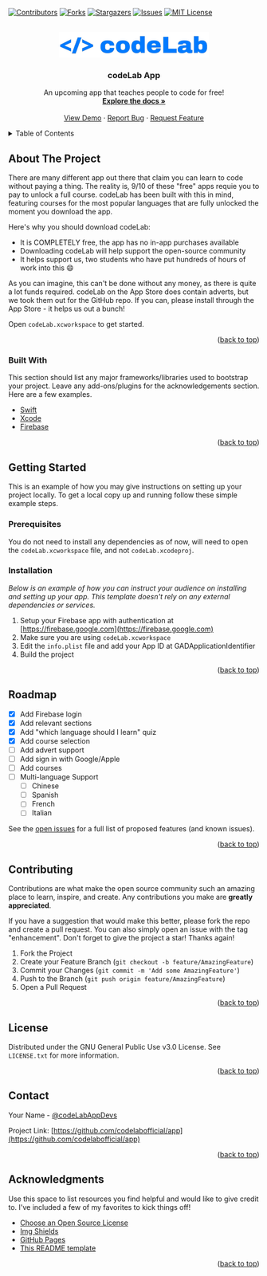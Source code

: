 <div id="top"></div>
<!--
*** Thanks for checking out the Best-README-Template. If you have a suggestion
*** that would make this better, please fork the repo and create a pull request
*** or simply open an issue with the tag "enhancement".
*** Don't forget to give the project a star!
*** Thanks again! Now go create something AMAZING! :D
-->



<!-- PROJECT SHIELDS -->
<!--
*** I'm using markdown "reference style" links for readability.
*** Reference links are enclosed in brackets [ ] instead of parentheses ( ).
*** See the bottom of this document for the declaration of the reference variables
*** for contributors-url, forks-url, etc. This is an optional, concise syntax you may use.
*** https://www.markdownguide.org/basic-syntax/#reference-style-links
-->
[![Contributors][contributors-shield]][contributors-url]
[![Forks][forks-shield]][forks-url]
[![Stargazers][stars-shield]][stars-url]
[![Issues][issues-shield]][issues-url]
[![MIT License][license-shield]][license-url]



<!-- PROJECT LOGO -->
<br />
<div align="center">
  <a href="https://github.com/codelabofficial/app">
    <img src="logo-nobk.png" alt="Logo" width="300" height="51">
  </a>

  <h3 align="center">codeLab App</h3>

  <p align="center">
    An upcoming app that teaches people to code for free!
    <br />
    <a href="https://github.com/codelaboffical/app"><strong>Explore the docs »</strong></a>
    <br />
    <br />
    <a href="https://codelabapp.uk">View Demo</a>
    ·
    <a href="https://codelabapp.uk">Report Bug</a>
    ·
    <a href="https://codelabapp.uk">Request Feature</a>
  </p>
</div>



<!-- TABLE OF CONTENTS -->
<details>
  <summary>Table of Contents</summary>
  <ol>
    <li>
      <a href="#about-the-project">About The Project</a>
      <ul>
        <li><a href="#built-with">Built With</a></li>
      </ul>
    </li>
    <li>
      <a href="#getting-started">Getting Started</a>
      <ul>
        <li><a href="#prerequisites">Prerequisites</a></li>
        <li><a href="#installation">Installation</a></li>
      </ul>
    </li>
    <li><a href="#usage">Usage</a></li>
    <li><a href="#roadmap">Roadmap</a></li>
    <li><a href="#contributing">Contributing</a></li>
    <li><a href="#license">License</a></li>
    <li><a href="#contact">Contact</a></li>
    <li><a href="#acknowledgments">Acknowledgments</a></li>
  </ol>
</details>



<!-- ABOUT THE PROJECT -->
## About The Project

There are many different app out there that claim you can learn to code without paying a thing. The reality is, 9/10 of these "free" apps requie you to pay to unlock a full course. codeLab has been built with this in mind, featuring courses for the most popular languages that are fully unlocked the moment you download the app.

Here's why you should download codeLab:
* It is COMPLETELY free, the app has no in-app purchases available
* Downloading codeLab will help support the open-source community
* It helps support us, two students who have put hundreds of hours of work into this :smile:

As you can imagine, this can't be done without any money, as there is quite a lot funds required. codeLab on the App Store does contain adverts, but we took them out for the GitHub repo. If you can, please install through the App Store - it helps us out a bunch!

Open `codeLab.xcworkspace` to get started.

<p align="right">(<a href="#top">back to top</a>)</p>



### Built With

This section should list any major frameworks/libraries used to bootstrap your project. Leave any add-ons/plugins for the acknowledgements section. Here are a few examples.

* [Swift](https://swift.org/)
* [Xcode](https://developer.apple.com/xcode/)
* [Firebase](https://firebase.google.com/)

<p align="right">(<a href="#top">back to top</a>)</p>



<!-- GETTING STARTED -->
## Getting Started

This is an example of how you may give instructions on setting up your project locally.
To get a local copy up and running follow these simple example steps.

### Prerequisites

You do not need to install any dependencies as of now, will need to open the `codeLab.xcworkspace` file, and not `codeLab.xcodeproj`.

### Installation

_Below is an example of how you can instruct your audience on installing and setting up your app. This template doesn't rely on any external dependencies or services._

1. Setup your Firebase app with authentication at [https://firebase.google.com](https://firebase.google.com)
2. Make sure you are using `codeLab.xcworkspace`
3. Edit the `info.plist` file and add your App ID at GADApplicationIdentifier
4. Build the project

<p align="right">(<a href="#top">back to top</a>)</p>

<!-- ROADMAP -->
## Roadmap

- [x] Add Firebase login
- [x] Add relevant sections
- [x] Add "which language should I learn" quiz
- [x] Add course selection
- [ ] Add advert support
- [ ] Add sign in with Google/Apple
- [ ] Add courses
- [ ] Multi-language Support
    - [ ] Chinese
    - [ ] Spanish
    - [ ] French
    - [ ] Italian

See the [open issues](https://github.com/codelabofficial/app/issues) for a full list of proposed features (and known issues).

<p align="right">(<a href="#top">back to top</a>)</p>



<!-- CONTRIBUTING -->
## Contributing

Contributions are what make the open source community such an amazing place to learn, inspire, and create. Any contributions you make are **greatly appreciated**.

If you have a suggestion that would make this better, please fork the repo and create a pull request. You can also simply open an issue with the tag "enhancement".
Don't forget to give the project a star! Thanks again!

1. Fork the Project
2. Create your Feature Branch (`git checkout -b feature/AmazingFeature`)
3. Commit your Changes (`git commit -m 'Add some AmazingFeature'`)
4. Push to the Branch (`git push origin feature/AmazingFeature`)
5. Open a Pull Request

<p align="right">(<a href="#top">back to top</a>)</p>



<!-- LICENSE -->
## License

Distributed under the GNU General Public Use v3.0 License. See `LICENSE.txt` for more information.

<p align="right">(<a href="#top">back to top</a>)</p>



<!-- CONTACT -->
## Contact

Your Name - [@codeLabAppDevs](https://twitter.com/codeLabAppDevs)

Project Link: [https://github.com/codelabofficial/app](https://github.com/codelabofficial/app)

<p align="right">(<a href="#top">back to top</a>)</p>



<!-- ACKNOWLEDGMENTS -->
## Acknowledgments

Use this space to list resources you find helpful and would like to give credit to. I've included a few of my favorites to kick things off!

* [Choose an Open Source License](https://choosealicense.com)
* [Img Shields](https://shields.io)
* [GitHub Pages](https://pages.github.com)
* [This README template](https://github.com/othneildrew/Best-README-Template)

<p align="right">(<a href="#top">back to top</a>)</p>



<!-- MARKDOWN LINKS & IMAGES -->
<!-- https://www.markdownguide.org/basic-syntax/#reference-style-links -->
[contributors-shield]: https://img.shields.io/github/contributors/codelabofficial/app.svg?style=for-the-badge
[contributors-url]: https://github.com/codelabofficial/app/graphs/contributors
[forks-shield]: https://img.shields.io/github/forks/codelabofficial/app.svg?style=for-the-badge
[forks-url]: https://github.com/codelabofficial/app/network/members
[stars-shield]: https://img.shields.io/github/stars/codelabofficial/app.svg?style=for-the-badge
[stars-url]: https://github.com/codelabofficial/app/stargazers
[issues-shield]: https://img.shields.io/github/issues/codelabofficial/app.svg?style=for-the-badge
[issues-url]: https://github.com/codelabofficial/app/issues
[license-shield]: https://img.shields.io/github/license/codelabofficial/app.svg?style=for-the-badge
[license-url]: https://github.com/codelabofficial/app/blob/master/LICENSE
[linkedin-shield]: https://img.shields.io/badge/-LinkedIn-black.svg?style=for-the-badge&logo=linkedin&colorB=555
[linkedin-url]: https://linkedin.com/in/othneildrew
[product-screenshot]: images/screenshot.png
